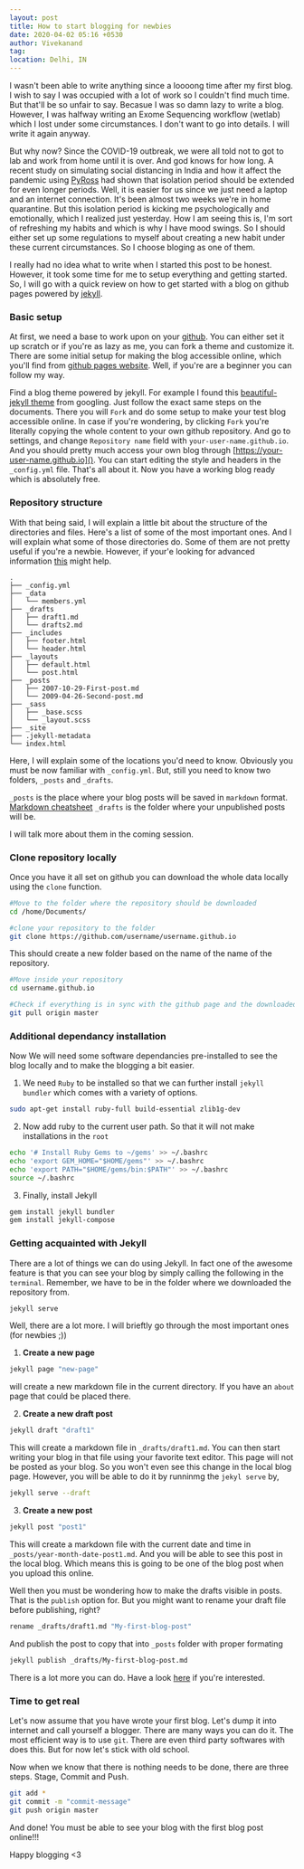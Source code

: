 ```yaml
---
layout: post
title: How to start blogging for newbies
date: 2020-04-02 05:16 +0530
author: Vivekanand
tag: 
location: Delhi, IN
---
```

I wasn't been able to write anything since a loooong time after my first blog. I wish to say I was occupied with a lot of work so I couldn't find much time. But that'll be so unfair to say. Becasue I was so damn lazy to write a blog. However, I was halfway writing an Exome Sequencing workflow (wetlab) which I lost under some circumstances. I don't want to go into details. I will write it again anyway.

But why now? Since the COVID-19 outbreak, we were all told not to got to lab and work from home until it is over. And god knows for how long. A recent study on simulating social distancing in India and how it affect the pandemic using [PyRoss](https://github.com/rajeshrinet/pyross) had shown that isolation period should be extended for even longer periods. Well, it is easier for us since we just need a laptop and an internet connection. It's been almost two weeks we're in home quarantine. But this isolation period is kicking me psychologically and emotionally, which I realized just yesterday. How I am seeing this is, I'm sort of refreshing my habits and which is why I have mood swings. So I should either set up some regulations to myself about creating a new habit under these current circumstances. So I choose bloging as one of them.

I really had no idea what to write when I started this post to be honest. However, it took some time for me to setup everything and getting started. So, I will go with a quick review on how to get started with a blog on github pages powered by [jekyll](https://jekyllrb.com/).

### Basic setup

At first, we need a base to work upon on your [github](https://www.github.com/). You can either set it up scratch or if you're as lazy as me, you can fork a theme and customize it. There are some initial setup for making the blog accessible online, which you'll find from [github pages website](https://pages.github.com/). Well, if you're are a beginner you can follow my way.

Find a blog theme powered by jekyll. For example I found this [beautiful-jekyll theme](https://github.com/daattali/beautiful-jekyll) from googling. Just follow the exact same steps on the documents. There you will `Fork` and do some setup to make your test blog accessible online. In case if you're wondering, by clicking `Fork` you're literally copying the whole content to your own github repository. And go to settings, and change `Repository name` field with `your-user-name.github.io`. And you should pretty much access your own blog through [https://your-user-name.github.io](). You can start editing the style and headers in the `_config.yml` file. That's all about it. Now you have a working blog ready which is absolutely free.

### Repository structure
With that being said, I will explain a little bit about the structure of the directories and files. Here's a list of some of the most important ones. And I will explain what some of those directories do. Some of them are not pretty useful if you're a newbie. However, if your'e looking for advanced information [this](https://jekyllrb.com/docs/structure/) might help.

```
.
├── _config.yml
├── _data
│   └── members.yml
├── _drafts
│   ├── draft1.md
│   └── drafts2.md
├── _includes
│   ├── footer.html
│   └── header.html
├── _layouts
│   ├── default.html
│   └── post.html
├── _posts
│   ├── 2007-10-29-First-post.md
│   └── 2009-04-26-Second-post.md
├── _sass
│   ├── _base.scss
│   └── _layout.scss
├── _site
├── .jekyll-metadata
└── index.html
```

Here, I will explain some of the locations you'd need to know. Obviously you must be now familiar with `_config.yml`. But, still you need to know two folders, `_posts` and `_drafts`.

`_posts` is the place where your blog posts will be saved in `markdown` format. [Markdown cheatsheet](https://guides.github.com/pdfs/markdown-cheatsheet-online.pdf)
`_drafts` is the folder where your unpublished posts will be.

I will talk more about them in the coming session.

### Clone repository locally

Once you have it all set on github you can download the whole data locally using the `clone` function.

~~~bash
#Move to the folder where the repository should be downloaded
cd /home/Documents/

#clone your repository to the folder
git clone https://github.com/username/username.github.io
~~~
This should create a new folder based on the name of the name of the repository. 

~~~bash
#Move inside your repository
cd username.github.io

#Check if everything is in sync with the github page and the downloaded repository
git pull origin master
~~~

### Additional dependancy installation

Now We will need some software dependancies pre-installed to see the blog locally and to make the blogging a bit easier.

1. We need `Ruby` to be installed so that we can further install `jekyll bundler` which comes with a variety of options.
~~~bash
sudo apt-get install ruby-full build-essential zlib1g-dev
~~~

2. Now add ruby to the current user path. So that it will not make installations in the `root`
~~~bash
echo '# Install Ruby Gems to ~/gems' >> ~/.bashrc
echo 'export GEM_HOME="$HOME/gems"' >> ~/.bashrc
echo 'export PATH="$HOME/gems/bin:$PATH"' >> ~/.bashrc
source ~/.bashrc
~~~

3. Finally, install Jekyll
~~~bash
gem install jekyll bundler
gem install jekyll-compose
~~~

### Getting acquainted with Jekyll

There are a lot of things we can do using Jekyll. In fact one of the awesome feature is that you can see your blog by simply calling the following in the `terminal`. Remember, we have to be in the folder where we downloaded the repository from.
~~~bash
jekyll serve
~~~

Well, there are a lot more. I will brieftly go through the most important ones (for newbies ;))

1. __Create a new page__
~~~bash
jekyll page "new-page"
~~~
will create a new markdown file in the current directory. If you have an `about` page that could be placed there.

2. __Create a new draft post__
~~~bash
jekyll draft "draft1"
~~~
This will create a markdown file in `_drafts/draft1.md`. You can then start writing your blog in that file using your favorite text editor. This page will not be posted as your blog. So you won't even see this change in the local blog page. However, you will be able to do it by runninmg the `jekyl serve` by,
~~~bash
jekyll serve --draft
~~~

3. __Create a new post__
~~~bash
jekyll post "post1"
~~~
This will create a markdown file with the current date and time in `_posts/year-month-date-post1.md`. And you will be able to see this post in the local blog. Which means this is going to be one of the blog post when you upload this online.

   Well then you must be wondering how to make the drafts visible in posts. That is the `publish` option for. But you might want to rename your draft file before publishing, right?

   ~~~bash
   rename _drafts/draft1.md "My-first-blog-post"
   ~~~
   And publish the post to copy that into `_posts` folder with proper formating
   ~~~bash
   jekyll publish _drafts/My-first-blog-post.md
   ~~~

   There is a lot more you can do. Have a look [here](https://github.com/jekyll/jekyll-compose) if you're interested.

### Time to get real

Let's now assume that you have wrote your first blog. Let's dump it into internet and call yourself a blogger. There are many ways you can do it. The most efficient way is to use `git`. There are even third party softwares with does this. But for now let's stick with old school.

Now when we know that there is nothing needs to be done, there are three steps. Stage, Commit and Push.
~~~bash
git add *
git commit -m "commit-message"
git push origin master
~~~

And done! You must be able to see your blog with the first blog post online!!!

Happy blogging <3